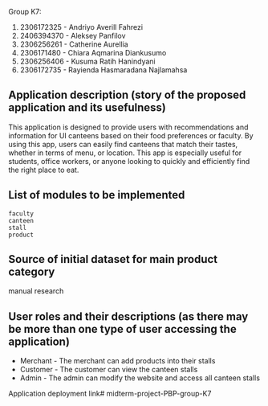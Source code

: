 Group K7:

1. 2306172325 - Andriyo Averill Fahrezi
2. 2406394370 - Aleksey Panfilov
3. 2306256261 - Catherine Aurellia
4. 2306171480 - Chiara Aqmarina Diankusumo
5. 2306256406 - Kusuma Ratih Hanindyani
6. 2306172735 - Rayienda Hasmaradana Najlamahsa

## Application description (story of the proposed application and its usefulness)

This application is designed to provide users with recommendations and information for UI canteens based on their food preferences or faculty. By using this app, users can easily find canteens that match their tastes, whether in terms of menu, or location. This app is especially useful for students, office workers, or anyone looking to quickly and efficiently find the right place to eat.


## List of modules to be implemented
```
faculty
canteen
stall
product
```

## Source of initial dataset for main product category

manual research


## User roles and their descriptions (as there may be more than one type of user accessing the application)

+ Merchant - The merchant can add products into their stalls
+ Customer - The customer can view the canteen stalls
+ Admin - The admin can modify the website and access all canteen stalls

Application deployment link# midterm-project-PBP-group-K7